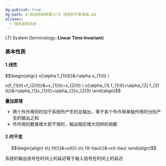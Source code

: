 ```yaml
---
dg-publish: true
dg-path: A-自动控制原理/LTI 线性时不变系统.md
aliases:
  - 线性定常系统
---
```

LTI System  (terminology::**Linear  Time Invariant**)

### 基本性质
#### 1.线性
$$\begin{align} 
o\{\alpha f_{1}(t)\}&=\alpha x_{1}(t) \\

o\{f_{1}(t)+f_{2}(t)\}&=x_{1}(t)+x_{2}(t) \\ 
o\{\alpha_{1} f_{1}(t)+\alpha_{2} f_{2}(t)\}&=\alpha_{1}x_{1}(t)+\alpha_{2}x_{2}(t)
\end{align}$$

**叠加原理**
- 两个外作用同时加于系统所产生的总输出，等于各个外作用单独作用时分别产生的输出之和
- 外作用的数值增大若干倍时，输出相应增大同样的倍数

#### 2.时不变
$$\begin{align}
 o\{ f(t)\}&=x(t)\\
o\{ f(t-\tau)\}&=x(t-\tau)
\end{align}$$

系统的输出信号在时间上的延迟等于输入信号在时间上的延迟

